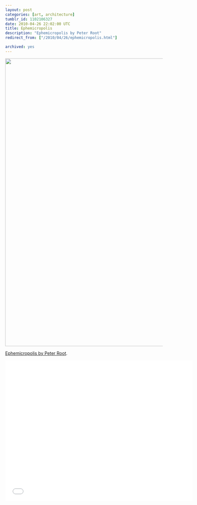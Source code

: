 ```yaml
---
layout: post
categories: [art, architecture]
tumblr_id: 1102106327  
date: 2010-04-26 22:02:00 UTC
title: Ephemicropolis
description: "Ephemicropolis by Peter Root"
redirect_from: ["/2010/04/26/ephemicropolis.html"]

archived: yes
---
```


[<img src="//farm4.static.flickr.com/3509/4556133606_fd1d4d987c_o.jpg" width="920">](http://www.peterroot.com/index.php?/projects/ephemicropolis/)

[Ephemicropolis by Peter Root](http://www.peterroot.com/index.php?/projects/ephemicropolis/).

<object width="600" height="450"><param name="allowfullscreen" value="true" /><param name="allowscriptaccess" value="always" /><param name="movie" value="http://vimeo.com/moogaloop.swf?clip_id=10875342&amp;server=vimeo.com&amp;show_title=1&amp;show_byline=0&amp;show_portrait=0&amp;color=fafc79&amp;fullscreen=1" /><embed src="//vimeo.com/moogaloop.swf?clip_id=10875342&amp;server=vimeo.com&amp;show_title=1&amp;show_byline=0&amp;show_portrait=0&amp;color=fafc79&amp;fullscreen=1" type="application/x-shockwave-flash" allowfullscreen="true" allowscriptaccess="always" width="600" height="450"></embed></object>
